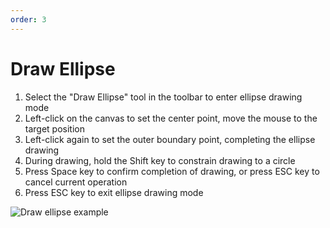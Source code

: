 ```yaml
---
order: 3
---
```

# Draw Ellipse

1. Select the "Draw Ellipse" tool in the toolbar to enter ellipse drawing mode
2. Left-click on the canvas to set the center point, move the mouse to the target position
3. Left-click again to set the outer boundary point, completing the ellipse drawing
4. During drawing, hold the Shift key to constrain drawing to a circle
5. Press Space key to confirm completion of drawing, or press ESC key to cancel current operation
6. Press ESC key to exit ellipse drawing mode

![Draw ellipse example](/assets/usage/draw_ellipse.gif) 